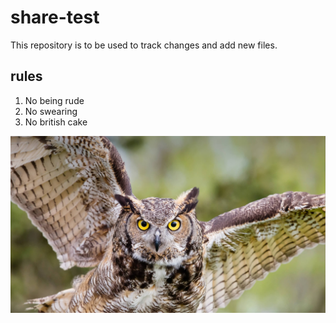 # share-test

This repository is to be used to track changes and add new files.

## rules

1. No being rude
2. No swearing
3. No british cake

![owl](/animals_hero_owl.jpg?raw=true "Owl")
